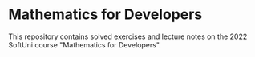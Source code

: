 # Mathematics for Developers

This repository contains solved exercises and lecture notes on the 2022 SoftUni course "Mathematics for Developers".
